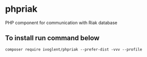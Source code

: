 # phpriak
PHP component for communication with Riak database
## To install run command below
```
composer require ivoglent/phpriak --prefer-dist -vvv --profile
```
